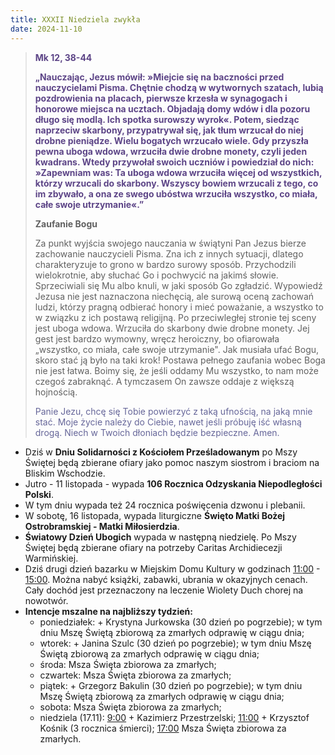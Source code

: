 ```yaml
---
title: XXXII Niedziela zwykła
date: 2024-11-10
---
```


> **<span style="color: #5D4587;">Mk 12, 38-44 </span>**
>
> **<span style="color: #5D4587;">„Nauczając, Jezus mówił: »Miejcie się na baczności przed nauczycielami Pisma. Chętnie chodzą w wytwornych szatach, lubią pozdrowienia na placach, pierwsze krzesła w synagogach i honorowe miejsca na ucztach. Objadają domy wdów i dla pozoru długo się modlą. Ich spotka surowszy wyrok«. Potem, siedząc naprzeciw skarbony, przypatrywał się, jak tłum wrzucał do niej drobne pieniądze. Wielu bogatych wrzucało wiele. Gdy przyszła pewna uboga wdowa, wrzuciła dwie drobne monety, czyli jeden kwadrans. Wtedy przywołał swoich uczniów i powiedział do nich: »Zapewniam was: Ta uboga wdowa wrzuciła więcej od wszystkich, którzy wrzucali do skarbony. Wszyscy bowiem wrzucali z tego, co im zbywało, a ona ze swego ubóstwa wrzuciła wszystko, co miała, całe swoje utrzymanie«.”</span>**
>
>
>
> **Zaufanie Bogu**
>
> Za punkt wyjścia swojego nauczania w świątyni Pan Jezus bierze zachowanie nauczycieli Pisma. Zna ich z innych sytuacji, dlatego charakteryzuje to grono w bardzo surowy sposób. Przychodzili wielokrotnie, aby słuchać Go i pochwycić na jakimś słowie. Sprzeciwiali się Mu albo knuli, w jaki sposób Go zgładzić. Wypowiedź Jezusa nie jest naznaczona niechęcią, ale surową oceną zachowań ludzi, którzy pragną odbierać honory i mieć poważanie, a wszystko to w związku z ich postawą religijną. Po przeciwległej stronie tej sceny jest uboga wdowa. Wrzuciła do skarbony dwie drobne monety. Jej gest jest bardzo wymowny, wręcz heroiczny, bo ofiarowała „wszystko, co miała, całe swoje utrzymanie". Jak musiała ufać Bogu, skoro stać ją było na taki krok! Postawa pełnego zaufania wobec Boga nie jest łatwa. Boimy się, że jeśli oddamy Mu wszystko, to nam może czegoś zabraknąć. A tymczasem On zawsze oddaje z większą hojnością.
>
> <span style="color: #666699;">Panie Jezu, chcę się Tobie powierzyć z taką ufnością, na jaką mnie stać. Moje życie należy do Ciebie, nawet jeśli próbuję iść własną drogą. Niech w Twoich dłoniach będzie bezpieczne. Amen.
> &nbsp;

- Dziś w **Dniu Solidarności z Kościołem Prześladowanym** po Mszy Świętej będą zbierane ofiary jako pomoc naszym siostrom i braciom na Bliskim Wschodzie.
- Jutro - 11 listopada - wypada **106 Rocznica Odzyskania Niepodległości Polski**.
- W tym dniu wypada też 24 rocznica poświęcenia dzwonu i plebanii.
- W sobotę, 16 listopada, wypada liturgiczne **Święto Matki Bożej Ostrobramskiej - Matki Miłosierdzia**.
- **Światowy Dzień Ubogich** wypada w następną niedzielę. Po Mszy Świętej będą zbierane ofiary na potrzeby Caritas Archidiecezji Warmińskiej.
- Dziś drugi dzień bazarku w Miejskim Domu Kultury w godzinach <u>11:00</u> - <u>15:00</u>. Można nabyć książki, zabawki, ubrania w okazyjnych cenach. Cały dochód jest przeznaczony na leczenie Wiolety Duch chorej na nowotwór.
- **Intencje mszalne na najbliższy tydzień:**
  - poniedziałek: + Krystyna Jurkowska (30 dzień po pogrzebie); w tym dniu Mszę Świętą zbiorową za zmarłych odprawię w ciągu dnia;
  - wtorek: + Janina Szulc (30 dzień po pogrzebie); w tym dniu Mszę Świętą zbiorową za zmarłych odprawię w ciągu dnia;
  - środa: Msza Święta zbiorowa za zmarłych;
  - czwartek: Msza Święta zbiorowa za zmarłych;
  - piątek: + Grzegorz Bakulin (30 dzień po pogrzebie); w tym dniu Mszę Świętą zbiorową za zmarłych odprawię w ciągu dnia;
  - sobota: Msza Święta zbiorowa za zmarłych;
  - niedziela (17.11): <u>9:00</u> + Kazimierz Przestrzelski; <u>11:00</u> + Krzysztof Kośnik (3 rocznica śmierci); <u>17:00</u> Msza Święta zbiorowa za zmarłych.



